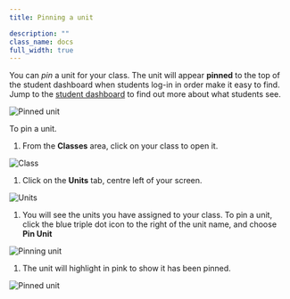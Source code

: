 ```yaml
---
title: Pinning a unit

description: ""
class_name: docs
full_width: true
---
```


You can *pin* a unit for your class. The unit will appear **pinned** to the top of the student dashboard when students log-in in order make it easy to find. Jump to the [student dashboard](/docs/dashboard/student/myclassroom) to find out more about what students see.

<img alt="Pinned unit" src="/img/docs/manage_classes/pinning_a_unit/pinnedunit.png" class="simple"/>

To pin a unit.

1. From the **Classes** area, click on your class to open it. 
<img alt="Class" src="/img/docs/manage_classes/year_10_class.png" class="simple"/>

1. Click on the **Units** tab, centre left of your screen.
<img alt="Units" src="/img/docs/manage_classes/units_tab.png" class="simple"/>

1. You will see the units you have assigned to your class. To pin a unit, click the blue triple dot icon to the right of the unit name, and choose **Pin Unit** 
<img alt="Pinning unit" src="/img/docs/manage_classes/pinning_a_unit/pin_unit.png" class="simple"/>

1. The unit will highlight in pink to show it has been pinned. 
<img alt="Pinned unit" src="/img/docs/manage_classes/pinning_a_unit/pinned_pink.png" class="simple"/>

